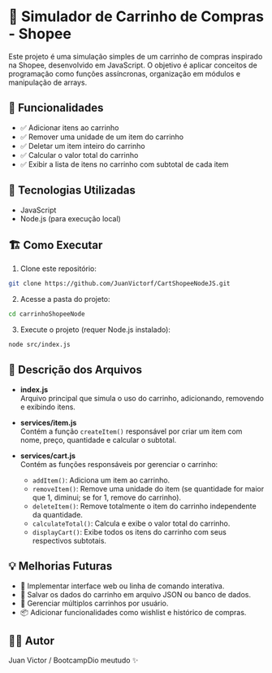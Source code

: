 
# 🛒 Simulador de Carrinho de Compras - Shopee

Este projeto é uma simulação simples de um carrinho de compras inspirado na Shopee, desenvolvido em JavaScript. O objetivo é aplicar conceitos de programação como funções assíncronas, organização em módulos e manipulação de arrays.

## 🚀 Funcionalidades
- ✅ Adicionar itens ao carrinho
- ✅ Remover uma unidade de um item do carrinho
- ✅ Deletar um item inteiro do carrinho
- ✅ Calcular o valor total do carrinho
- ✅ Exibir a lista de itens no carrinho com subtotal de cada item

## 🔧 Tecnologias Utilizadas
- JavaScript
- Node.js (para execução local)

## 🏗️ Como Executar
1. Clone este repositório:
```bash
git clone https://github.com/JuanVictorf/CartShopeeNodeJS.git
```
2. Acesse a pasta do projeto:
```bash
cd carrinhoShopeeNode
```
3. Execute o projeto (requer Node.js instalado):
```bash
node src/index.js
```

## 📄 Descrição dos Arquivos
- **index.js**  
Arquivo principal que simula o uso do carrinho, adicionando, removendo e exibindo itens.

- **services/item.js**  
Contém a função `createItem()` responsável por criar um item com nome, preço, quantidade e calcular o subtotal.

- **services/cart.js**  
Contém as funções responsáveis por gerenciar o carrinho:  
  - `addItem()`: Adiciona um item ao carrinho.  
  - `removeItem()`: Remove uma unidade do item (se quantidade for maior que 1, diminui; se for 1, remove do carrinho).  
  - `deleteItem()`: Remove totalmente o item do carrinho independente da quantidade.  
  - `calculateTotal()`: Calcula e exibe o valor total do carrinho.  
  - `displayCart()`: Exibe todos os itens do carrinho com seus respectivos subtotais.

## 💡 Melhorias Futuras
- 🔄 Implementar interface web ou linha de comando interativa.
- 💾 Salvar os dados do carrinho em arquivo JSON ou banco de dados.
- 👥 Gerenciar múltiplos carrinhos por usuário.
- 📦 Adicionar funcionalidades como wishlist e histórico de compras.

## 👨‍💻 Autor
Juan Victor / BootcampDio meutudo ✨
